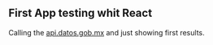 
## First App testing whit React

Calling the [api.datos.gob.mx](https://api.datos.gob.mx/v1/datasets/) and just showing first results.
